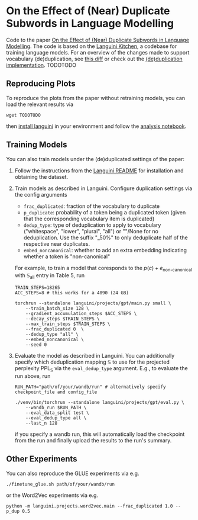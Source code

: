 # On the Effect of (Near) Duplicate Subwords in Language Modelling

Code to the paper [On the Effect of (Near) Duplicate Subwords in Language Modelling](https://arxiv.org/abs/2404.06508). The code is based on the [Languini Kitchen](https://github.com/languini-kitchen/languini-kitchen), a codebase for training language models. For an overview of the changes made to support vocabulary (de)duplication, see [this diff]() or check out the [(de)duplication implementation](./languini/de_duplication/mappings.py). TODOTODO

## Reproducing Plots
To reproduce the plots from the paper without retraining models, you can load the relevant results via
```
wget TODOTODO
```
then [install languini](./languini-instructions/README.md#install-languini) in your environment and follow the [analysis notebook](analysis.ipynb).

## Training Models

You can also train models under the (de)duplicated settings of the paper:

1. Follow the instructions from the [Languini README](./languini-instructions/README.md) for installation and obtaining the dataset.
2. Train models as described in Languini. Configure duplication settings via the config arguments
    - `frac_duplicated`: fraction of the vocabulary to duplicate
    - `p_duplicate`: probability of a token being a duplicated token (given that the corresponding vocabulary item is duplicated)
    - `dedup_type`: type of deduplication to apply to vocabulary ("whitespace", "lower", "plural", "all") or ""/None for no deduplication. Use the suffix "_50%" to only deduplicate half of the respective near duplicates.
    - `embed_noncanonical`: whether to add an extra embedding indicating whether a token is "non-canonical"
    
    For example, to train a model that coresponds to the $p(c) + e_\text{non-canonical}$ with  $\mathbb{S}_\text{all}$ entry in Table 5, run
    ```
    TRAIN_STEPS=18265
    ACC_STEPS=8 # this works for a 4090 (24 GB)

    torchrun --standalone languini/projects/gpt/main.py small \
        --train_batch_size 128 \
        --gradient_accumulation_steps $ACC_STEPS \
        --decay_steps $TRAIN_STEPS \
        --max_train_steps $TRAIN_STEPS \
        --frac_duplicated 0  \
        --dedup_type "all" \
        --embed_noncanonical \
        --seed 0
    ```
3. Evaluate the model as described in Languini. You can additionally specify which deduplication mapping $\mathbb{S}$ to use for the projected perplexity $\mathrm{PPL}_\mathbb{S}$ via the `eval_dedup_type` argument. E.g., to evaluate the run above, run
    ```
    RUN_PATH="path/of/your/wandb/run" # alternatively specify checkpoint_file and config_file

    ./venv/bin/torchrun --standalone languini/projects/gpt/eval.py \
        --wandb_run $RUN_PATH \
        --eval_data_split test \
        --eval_dedup_type all \
        --last_n 128
    ```
    if you specify a wandb run, this will automatically load the checkpoint from the run and finally upload the results to the run's summary.

## Other Experiments
You can also reproduce the GLUE experiments via e.g.
```
./finetune_glue.sh path/of/your/wandb/run 
```

or the Word2Vec experiments via e.g.
```
python -m languini.projects.word2vec.main --frac_duplicated 1.0 --p_dup 0.5
```


